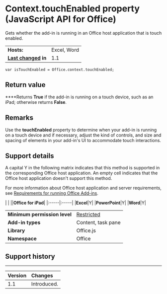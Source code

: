 
# Context.touchEnabled property (JavaScript API for Office)
Gets whether the add-in is running in an Office host application that is touch enabled.

|||
|:-----|:-----|
|**Hosts:**|Excel, Word|
|**[Last changed](#bk_history) in**|1.1|

```
var isTouchEnabled = Office.context.touchEnabled;
```


## Return value

 ****Returns  **True** if the add-in is running on a touch device, such as an iPad; otherwise returns **False**.


## Remarks

Use the  **touchEnabled** property to determine when your add-in is running on a touch device and if necessary, adjust the kind of controls, and size and spacing of elements in your add-in's UI to accommodate touch interactions.


## Support details
<a name="bk_support"> </a>

A capital Y in the following matrix indicates that this method is supported in the corresponding Office host application. An empty cell indicates that the Office host application doesn't support this method.

For more information about Office host application and server requirements, see [Requirements for running Office Add-ins](http://msdn.microsoft.com/library/67340567-bb9a-498c-96d3-3f52f28c16bc%28Office.15%29.aspx).


|
|
||**Office for iPad**|
|:-----|:-----|
|**Excel**|Y|
|**PowerPoint**|Y|
|**Word**|Y|

|||
|:-----|:-----|
|**Minimum permission level**|[Restricted](http://msdn.microsoft.com/library/da2efadc-4ebf-45fe-be39-397ac1eb1dbd%28Office.15%29.aspx)|
|**Add-in types**|Content, task pane|
|**Library**|Office.js|
|**Namespace**|Office|

## Support history
<a name="bk_history"> </a>


****


|**Version**|**Changes**|
|:-----|:-----|
|1.1|Introduced.|
